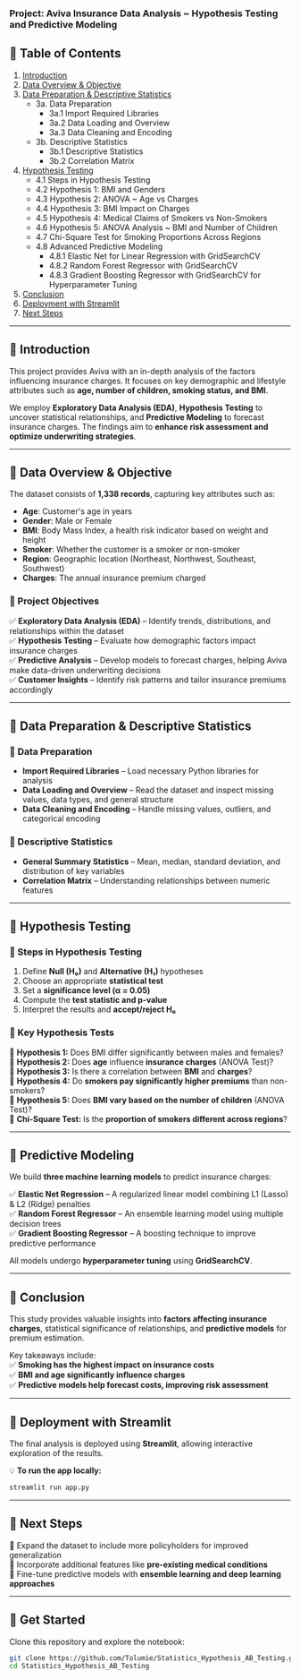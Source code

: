 
### **Project: Aviva Insurance Data Analysis ~ Hypothesis Testing and Predictive Modeling**  

## **📌 Table of Contents**  
1. [Introduction](#introduction)  
2. [Data Overview & Objective](#data-overview--objective)  
3. [Data Preparation & Descriptive Statistics](#data-preparation--descriptive-statistics)  
   - 3a. Data Preparation  
     - 3a.1 Import Required Libraries  
     - 3a.2 Data Loading and Overview  
     - 3a.3 Data Cleaning and Encoding  
   - 3b. Descriptive Statistics  
     - 3b.1 Descriptive Statistics  
     - 3b.2 Correlation Matrix  
4. [Hypothesis Testing](#hypothesis-testing)  
   - 4.1 Steps in Hypothesis Testing  
   - 4.2 Hypothesis 1: BMI and Genders  
   - 4.3 Hypothesis 2: ANOVA ~ Age vs Charges  
   - 4.4 Hypothesis 3: BMI Impact on Charges  
   - 4.5 Hypothesis 4: Medical Claims of Smokers vs Non-Smokers  
   - 4.6 Hypothesis 5: ANOVA Analysis ~ BMI and Number of Children  
   - 4.7 Chi-Square Test for Smoking Proportions Across Regions  
   - 4.8 Advanced Predictive Modeling  
     - 4.8.1 Elastic Net for Linear Regression with GridSearchCV  
     - 4.8.2 Random Forest Regressor with GridSearchCV  
     - 4.8.3 Gradient Boosting Regressor with GridSearchCV for Hyperparameter Tuning  
5. [Conclusion](#conclusion)  
6. [Deployment with Streamlit](#deployment-with-streamlit)  
7. [Next Steps](#next-steps)  

---

## **📌 Introduction**  
This project provides Aviva with an in-depth analysis of the factors influencing insurance charges. It focuses on key demographic and lifestyle attributes such as **age, number of children, smoking status, and BMI**.  

We employ **Exploratory Data Analysis (EDA)**, **Hypothesis Testing** to uncover statistical relationships, and **Predictive Modeling** to forecast insurance charges. The findings aim to **enhance risk assessment and optimize underwriting strategies**.  

---

## **📌 Data Overview & Objective**  
The dataset consists of **1,338 records**, capturing key attributes such as:  

- **Age**: Customer's age in years  
- **Gender**: Male or Female  
- **BMI**: Body Mass Index, a health risk indicator based on weight and height  
- **Smoker**: Whether the customer is a smoker or non-smoker  
- **Region**: Geographic location (Northeast, Northwest, Southeast, Southwest)  
- **Charges**: The annual insurance premium charged  

### **🔹 Project Objectives**  
✅ **Exploratory Data Analysis (EDA)** – Identify trends, distributions, and relationships within the dataset  
✅ **Hypothesis Testing** – Evaluate how demographic factors impact insurance charges  
✅ **Predictive Analysis** – Develop models to forecast charges, helping Aviva make data-driven underwriting decisions  
✅ **Customer Insights** – Identify risk patterns and tailor insurance premiums accordingly  

---

## **📌 Data Preparation & Descriptive Statistics**  
### **🔹 Data Preparation**  
- **Import Required Libraries** – Load necessary Python libraries for analysis  
- **Data Loading and Overview** – Read the dataset and inspect missing values, data types, and general structure  
- **Data Cleaning and Encoding** – Handle missing values, outliers, and categorical encoding  

### **🔹 Descriptive Statistics**  
- **General Summary Statistics** – Mean, median, standard deviation, and distribution of key variables  
- **Correlation Matrix** – Understanding relationships between numeric features  

---

## **📌 Hypothesis Testing**  
### **🔹 Steps in Hypothesis Testing**  
1. Define **Null (H₀)** and **Alternative (H₁)** hypotheses  
2. Choose an appropriate **statistical test**  
3. Set a **significance level (α = 0.05)**  
4. Compute the **test statistic and p-value**  
5. Interpret the results and **accept/reject H₀**  

### **🔹 Key Hypothesis Tests**  
📌 **Hypothesis 1:** Does BMI differ significantly between males and females?  
📌 **Hypothesis 2:** Does **age** influence **insurance charges** (ANOVA Test)?  
📌 **Hypothesis 3:** Is there a correlation between **BMI** and **charges**?  
📌 **Hypothesis 4:** Do **smokers pay significantly higher premiums** than non-smokers?  
📌 **Hypothesis 5:** Does **BMI vary based on the number of children** (ANOVA Test)?  
📌 **Chi-Square Test:** Is the **proportion of smokers different across regions**?  

---

## **📌 Predictive Modeling**  
We build **three machine learning models** to predict insurance charges:  

✅ **Elastic Net Regression** – A regularized linear model combining L1 (Lasso) & L2 (Ridge) penalties  
✅ **Random Forest Regressor** – An ensemble learning model using multiple decision trees  
✅ **Gradient Boosting Regressor** – A boosting technique to improve predictive performance  

All models undergo **hyperparameter tuning** using **GridSearchCV**.  

---

## **📌 Conclusion**  
This study provides valuable insights into **factors affecting insurance charges**, statistical significance of relationships, and **predictive models** for premium estimation.  

Key takeaways include:  
✅ **Smoking has the highest impact on insurance costs**  
✅ **BMI and age significantly influence charges**  
✅ **Predictive models help forecast costs, improving risk assessment**  

---

## **📌 Deployment with Streamlit**  
The final analysis is deployed using **Streamlit**, allowing interactive exploration of the results.  

💡 **To run the app locally:**  
```bash
streamlit run app.py
```

---

## **📌 Next Steps**  
🔹 Expand the dataset to include more policyholders for improved generalization  
🔹 Incorporate additional features like **pre-existing medical conditions**  
🔹 Fine-tune predictive models with **ensemble learning and deep learning approaches**  

---

## **🚀 Get Started**  
Clone this repository and explore the notebook:  
```bash
git clone https://github.com/Tolumie/Statistics_Hypothesis_AB_Testing.git
cd Statistics_Hypothesis_AB_Testing
```

